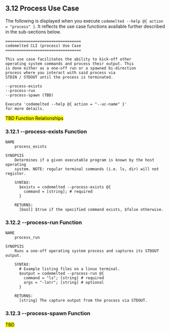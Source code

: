 ## 3.12 Process Use Case

The following is displayed when you execute `codemelted --help @{ action = "process" }`. It reflects the use case functions available further described in the sub-sections below.

```
=================================
codemelted CLI (process) Use Case
=================================

This use case facilitates the ability to kick-off other
operating system commands and process their output. This
is done either as a one-off run or a spawned bi-direction
process where you interact with said process via
STDIN / STDOUT until the process is terminated.

--process-exists
--process-run
--process-spawn (TBD)

Execute 'codemelted --help @{ action = "--uc-name" }'
for more details.
```

<mark>TBD Function Relationships</mark>

### 3.12.1 --process-exists Function

```
NAME
    process_exists

SYNOPSIS
    Determines if a given executable program is known by the host operating
    system. NOTE: regular terminal commands (i.e. ls, dir) will not register.

    SYNTAX:
      $exists = codemelted --process-exists @{
        command = [string]; # required
      }

    RETURNS:
      [bool] $true if the specified command exists, $false otherwise.
```

### 3.12.2 --process-run Function

```
NAME
    process_run

SYNOPSIS
    Runs a one-off operating system process and captures its STDOUT output.

    SYNTAX:
      # Example listing files on a linux terminal.
      $output = codemelted --process-run @{
        command = "ls"; [string] # required
        args = "-latr"; [string] # optional
      }

    RETURNS:
      [string] The capture output from the process via STDOUT.
```

### 3.12.3 --process-spawn Function

<mark>TBD</mark>